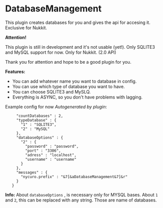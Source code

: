 # DatabaseManagement
This plugin creates databases for you and gives the api for accesing it. Exclusive for Nukkit.


**Attention!**

This plugin is still in development and it's not usable (yet!).
Only SQLITE3 and MySQL support for now.
Only for Nukkit. (2.0 API)

Thank you for attention and hope to be a good plugin for you.

**Features:**

* You can add whatever name you want to database in config.
* You can use which type of database you want to have.
* You can choose SQLITE3 and MySLQ.
* Everything is ASYNC, so you don't have problems with lagging.

Example config for now *Autogenerated by plugin*:
```{
     "countDatabases" : 2,
     "typeDatabase" : {
       "1" : "SQLITE3",
       "2" : "MySQL"
     },
     "databaseOptions" : {
       "2" : {
         "password" : "password",
         "port" : "3306",
         "adress" : "localhost",
         "username" : "username"
       }
     },
     "messages" : {
       "nycuro.prefix" : "&7[&aDatabaseManagement&7]&r"
     }
   }
```

**Info:**
About `databaseOptions` , is necessary only for MYSQL bases.
About `1` and `2`, this can be replaced with any string. Those are name of databases.
